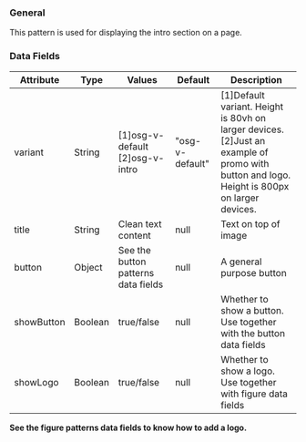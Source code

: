 ### General
This pattern is used for displaying the intro section on a page.

### Data Fields
| Attribute | Type | Values | Default | Description |
|---|---|---|---|---|
| variant | String  | [1]osg-v-default<br>[2]osg-v-intro | "osg-v-default" | [1]Default variant. Height is 80vh on larger devices.<br>[2]Just an example of promo with button and logo. Height is 800px on larger devices. |
| title | String | Clean text content | null | Text on top of image |
| button | Object | See the button patterns data fields | null | A general purpose button |
| showButton | Boolean | true/false | null | Whether to show a button. Use together with the button data fields |
| showLogo | Boolean | true/false | null | Whether to show a logo. Use together with figure data fields |

**See the figure patterns data fields to know how to add a logo.**
